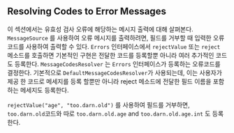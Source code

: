 ## Resolving Codes to Error Messages

이 섹션에서는 유효성 검사 오류에 해당하는 메시지 출력에 대해 살펴본다. `MessageSource` 를 사용하여 오류 메시지를 출력하려면, 필드를 거부할 때 입력한 오류 코드를 사용하여 출력할 수 있다. `Errors` 인터페이스에서 `rejectValue` 또는 `reject` 메소드를 호출하면 기본적인 구현은 전달한 코드를 등록할뿐 아니라 여러 추가적인 코드도 등록한다. `MessageCodesResolver` 는 `Errors` 인터페이스가 등록하는 오류코드를 결정한다. 기본적으로 `DefaultMessageCodesResolver`가 사용되는데, 이는 사용자가 제공 한 코드로 메세지를 등록 할뿐만 아니라 reject 메소드에 전달한 필드 이름을 포함하는 메세지도 등록한다.

`rejectValue("age", "too.darn.old")` 를 사용하여 필드를 거부하면, `too.darn.old`코드와 따로 `too.darn.old.age` and `too.darn.old.age.int` 도 등록한다.

